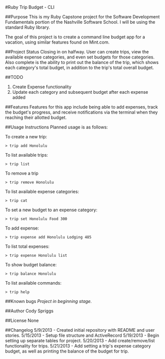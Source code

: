 #Ruby Trip Budget - CLI

##Purpose
This is my Ruby Capstone project for the Software Development Fundamentals portion of the Nashville Software School. I will be using the standard Ruby library.

The goal of this project is to create a command line budget app for a vacation, using similar features found on Mint.com.


##Project Status
Closing in on halfway.
User can create trips, view the available expense categories, and even set budgets for those categories. Also complete is the ability to print out the balance of the trip, which shows each category's total budget, in addition to the trip's total overall budget.

##TODO
1. Create Expense functionality
2. Update each category and subsequent budget after each expense added

##Features
Features for this app include being able to add expenses, track the budget's progress, and receive notifications via the terminal when they reaching their allotted budget.


##Usage Instructions
Planned usage is as follows:

To create a new trip:

    > trip add Honolulu

To list available trips:

    > trip list

To remove a trip

    > trip remove Honolulu

To list available expense categories:

    > trip cat

To set a new budget to an expense category:

    > trip set Honolulu Food 300

To add expense:

    > trip expense add Honolulu Lodging 485

To list total expenses:

    > trip expense Honolulu list

To show budget balance:

    > trip balance Honolulu

To list available commands:

    > trip help




##Known bugs
<em>Project in beginning stage.</em>


##Author
Cody Spriggs

##License
None


##Changelog
5/9/2013 - Created initial repository with README and user stories.
5/15/2013 - Setup file structure and ActiveRecord
5/19/2013 - Begin setting up separate tables for project.
5/20/2013 - Add create/remove/list functionality for trips.
5/21/2013 - Add setting a trip's expense category budget, as well as printing the balance of the budget for trip.